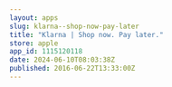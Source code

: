 ```yaml
---
layout: apps
slug: klarna--shop-now-pay-later
title: "Klarna | Shop now. Pay later."
store: apple
app_id: 1115120118
date: 2024-06-10T08:03:38Z
published: 2016-06-22T13:33:00Z
---
```

